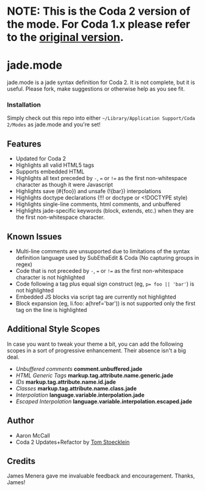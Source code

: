 # NOTE: This is the Coda 2 version of the mode. For Coda 1.x please refer to the [original version](https://github.com/aaronmccall/jade.mode).

# jade.mode

jade.mode is a jade syntax definition for Coda 2. It is not complete, but it is useful. Please fork, make suggestions or otherwise help as you see fit.

### Installation

Simply check out this repo into either `~/Library/Application Support/Coda 2/Modes` as jade.mode and you're set!

## Features
* Updated for Coda 2
* Highlights all valid HTML5 tags
* Supports embedded HTML
* Highlights all text preceded by `-`, `=` or `!=` as the first non-whitespace character as though it were Javascript
* Highlights save (#{foo}) and unsafe (!{bar}) interpolations
* Highlights doctype declarations (!!! or doctype or <!DOCTYPE style)
* Highlights single-line comments, html comments, and unbuffered
* Highlights jade-specific keywords (block, extends, etc.) when they are the first non-whitespace character.

## Known Issues

* Multi-line comments are unsupported due to limitations of the syntax definition language used by SubEthaEdit & Coda 
  (No capturing groups in regex)
* Code that is not preceded by `-`, `=` or `!=` as the first non-whitespace character is not highlighted
* Code following a tag plus equal sign construct (eg, `p= foo || 'bar'`) is not highlighted
* Embedded JS blocks via script tag are currently not highlighted
* Block expansion (eg, li.foo: a(href='bar')) is not supported only the first tag on the line is highlighted

## Additional Style Scopes

In case you want to tweak your theme a bit, you can add the following scopes in a sort of progressive enhancement. Their absence isn't a big deal.

* *Unbuffered comments* **comment.unbuffered.jade**
* *HTML Generic Tags* **markup.tag.attribute.name.generic.jade**
* *IDs* **markup.tag.attribute.name.id.jade**
* *Classes* **markup.tag.attribute.name.class.jade**
* *Interpolation* **language.variable.interpolation.jade**
* *Escaped Interpolation* **language.variable.interpolation.escaped.jade**

## Author

* Aaron McCall
* Coda 2 Updates+Refactor by [Tom Stoecklein](http://github.com/bluestrike2)

## Credits

James Menera gave me invaluable feedback and encouragement. Thanks, James!